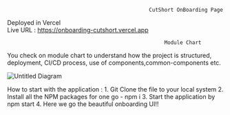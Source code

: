                                                   CutShort OnBoarding Page
                                                        
Deployed in Vercel         
Live URL : https://onboarding-cutshort.vercel.app



                                                       Module Chart
                                                       
You check on module chart to understand how the project is structured, deployment, CI/CD process, use of components,common-components etc.

![Untitled Diagram](https://user-images.githubusercontent.com/34735680/183012358-fbf4e115-187f-412a-832c-abcd5ef1c2a0.jpg)



How to start with the application :
    1. Git Clone the file to your local system
    2. Install all the NPM packages for one go - npm i
    3. Start the application by npm start
    4. Here we go the beautiful onboarding UI!!
